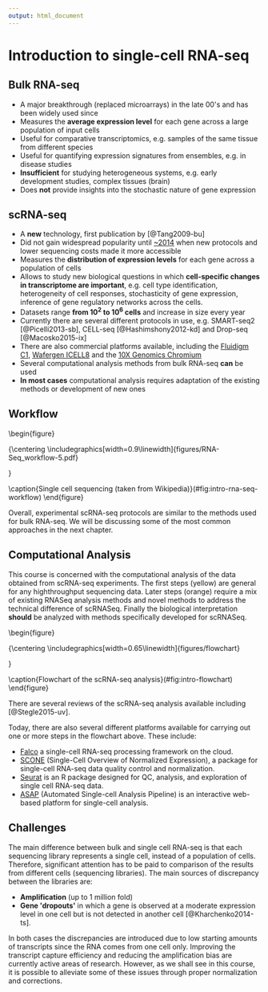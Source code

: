 ```yaml
---
output: html_document
---
```


# Introduction to single-cell RNA-seq



## Bulk RNA-seq

* A major breakthrough (replaced microarrays) in the late 00's and has been widely used since
* Measures the __average expression level__ for each gene across a large population of input cells
* Useful for comparative transcriptomics, e.g. samples of the same tissue from different species
* Useful for quantifying expression signatures from ensembles, e.g. in disease studies
* __Insufficient__ for studying heterogeneous systems, e.g. early development studies, complex tissues (brain)
* Does __not__ provide insights into the stochastic nature of gene expression
    
## scRNA-seq

* A __new__ technology, first publication by [@Tang2009-bu]
* Did not gain widespread popularity until [~2014](https://www.ohio.edu/bioinformatics/upload/Single-Cell-RNA-seq-Method-of-the-Year-2013.pdf) when new protocols and lower sequencing costs made it more accessible
* Measures the __distribution of expression levels__ for each gene across a population of cells
* Allows to study new biological questions in which __cell-specific changes in transcriptome are important__, e.g. cell type identification, heterogeneity of cell responses, stochasticity of gene expression, inference of gene regulatory networks across the cells.
* Datasets range __from $10^2$ to $10^6$ cells__ and increase in size every year
* Currently there are several different protocols in use, e.g. SMART-seq2 [@Picelli2013-sb], CELL-seq [@Hashimshony2012-kd] and Drop-seq [@Macosko2015-ix]
* There are also commercial platforms available, including the [Fluidigm C1](https://www.fluidigm.com/products/c1-system), [Wafergen ICELL8](https://www.wafergen.com/products/icell8-single-cell-system) and the [10X Genomics Chromium](https://www.10xgenomics.com/single-cell/)
* Several computational analysis methods from bulk RNA-seq __can__ be used
* __In most cases__ computational analysis requires adaptation of the existing methods or development of new ones

## Workflow

\begin{figure}

{\centering \includegraphics[width=0.9\linewidth]{figures/RNA-Seq_workflow-5.pdf} 

}

\caption{Single cell sequencing (taken from Wikipedia)}(\#fig:intro-rna-seq-workflow)
\end{figure}

Overall, experimental scRNA-seq protocols are similar to the methods used for bulk RNA-seq. We will be discussing some of the most common approaches in the next chapter.

## Computational Analysis

This course is concerned with the computational analysis of the data
obtained from scRNA-seq experiments. The first steps (yellow) are general for any highthroughput sequencing data. Later steps (orange) require a mix of existing RNASeq analysis methods and novel methods to address the technical difference of scRNASeq. Finally the biological interpretation __should__ be analyzed with methods specifically developed for scRNASeq.

\begin{figure}

{\centering \includegraphics[width=0.65\linewidth]{figures/flowchart} 

}

\caption{Flowchart of the scRNA-seq analysis}(\#fig:intro-flowchart)
\end{figure}

There are several reviews of the scRNA-seq analysis available including [@Stegle2015-uv].

Today, there are also several different platforms available for carrying out one or more steps in the flowchart above. These include:

* [Falco](https://github.com/VCCRI/Falco/) a single-cell RNA-seq processing framework on the cloud.
* [SCONE](https://github.com/YosefLab/scone) (Single-Cell Overview of Normalized Expression), a package for single-cell RNA-seq data quality control and normalization.
* [Seurat](http://satijalab.org/seurat/) is an R package designed for QC, analysis, and exploration of single cell RNA-seq data.
* [ASAP](https://asap.epfl.ch/) (Automated Single-cell Analysis Pipeline) is an interactive web-based platform for single-cell analysis.

## Challenges

The main difference between bulk and single cell RNA-seq is that each sequencing library represents a single cell, instead of a population of cells. Therefore, significant attention has to be paid to comparison of the results from different cells (sequencing libraries). The main sources of discrepancy between the libraries are:

* __Amplification__ (up to 1 million fold)
* __Gene 'dropouts'__ in which a gene is observed at a moderate expression level in one cell but is not detected in another cell [@Kharchenko2014-ts].

In both cases the discrepancies are introduced due to low starting amounts of transcripts since the RNA comes from one cell only. Improving the transcript capture efficiency and reducing the amplification bias are currently active areas of research. However, as we shall see in this course, it is possible to alleviate some of these issues through proper normalization and corrections.

